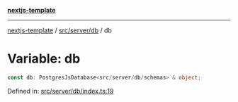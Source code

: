 [**nextjs-template**](../../../../README.md)

---

[nextjs-template](../../../../README.md) / [src/server/db](../README.md) / db

# Variable: db

```ts
const db: PostgresJsDatabase<src/server/db/schemas> & object;
```

Defined in: [src/server/db/index.ts:19](https://github.com/Its-Satyajit/nextjs-template/blob/a020f2e64682696d16eea8be5c54d400aa09764e/src/server/db/index.ts#L19)
